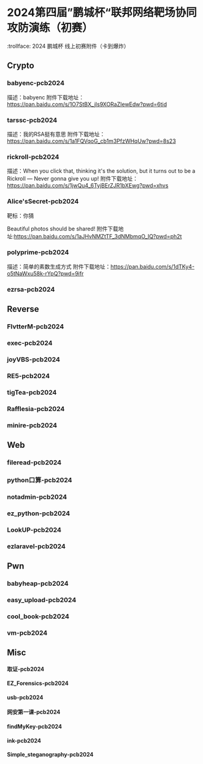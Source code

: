 # 2024第四届”鹏城杯“联邦网络靶场协同攻防演练（初赛）
 :trollface: 2024 鹏城杯 线上初赛附件（卡到爆炸）

## Crypto

### babyenc-pcb2024

描述：babyenc 附件下载地址：https://pan.baidu.com/s/1O7StBX_jls9XORaZIewEdw?pwd=6tid

### tarssc-pcb2024

描述：我的RSA挺有意思 附件下载地址：https://pan.baidu.com/s/1a1FQVqoG_cb1m3PfzWHqUw?pwd=8s23

### rickroll-pcb2024

描述：When you click that, thinking it's the solution, but it turns out to be a Rickroll — Never gonna give you up! 附件下载地址：https://pan.baidu.com/s/1jwQu4_6TyjBErZJR1bXEwg?pwd=xhvs

### Alice'sSecret-pcb2024

靶标：你猜

Beautiful photos should be shared! 附件下载地址:https://pan.baidu.com/s/1aJHvNMZtTF_3dNMbmqO_IQ?pwd=ph2t

### polyprime-pcb2024

描述：简单的素数生成方式 附件下载地址：https://pan.baidu.com/s/1dTKy4-o5tNaWxu58k-rYpQ?pwd=9ifr

### ezrsa-pcb2024



## Reverse

### FlvtterM-pcb2024

### exec-pcb2024

### joyVBS-pcb2024

### RE5-pcb2024

### tigTea-pcb2024

### Rafflesia-pcb2024

### minire-pcb2024

## Web

### fileread-pcb2024

### python口算-pcb2024

### notadmin-pcb2024

### ez_python-pcb2024

### LookUP-pcb2024

### ezlaravel-pcb2024

## Pwn

### babyheap-pcb2024

### easy_upload-pcb2024

### cool_book-pcb2024

### vm-pcb2024

## Misc

#### 取证-pcb2024

#### EZ_Forensics-pcb2024

#### usb-pcb2024

#### 网安第一课-pcb2024

#### findMyKey-pcb2024

#### ink-pcb2024

#### Simple_steganography-pcb2024

